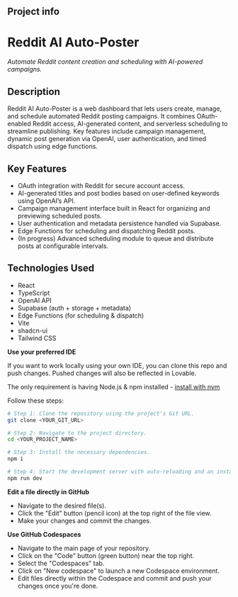 

## Project info

# Reddit AI Auto-Poster
*Automate Reddit content creation and scheduling with AI-powered campaigns.*

## Description
Reddit AI Auto-Poster is a web dashboard that lets users create, manage, and schedule automated Reddit posting campaigns. It combines OAuth-enabled Reddit access, AI-generated content, and serverless scheduling to streamline publishing. Key features include campaign management, dynamic post generation via OpenAI, user authentication, and timed dispatch using edge functions.

## Key Features
- OAuth integration with Reddit for secure account access.
- AI-generated titles and post bodies based on user-defined keywords using OpenAI’s API.
- Campaign management interface built in React for organizing and previewing scheduled posts.
- User authentication and metadata persistence handled via Supabase.
- Edge Functions for scheduling and dispatching Reddit posts.
- (In progress) Advanced scheduling module to queue and distribute posts at configurable intervals.

## Technologies Used
- React  
- TypeScript  
- OpenAI API  
- Supabase (auth + storage + metadata)  
- Edge Functions (for scheduling & dispatch)  
- Vite  
- shadcn-ui  
- Tailwind CSS  



**Use your preferred IDE**

If you want to work locally using your own IDE, you can clone this repo and push changes. Pushed changes will also be reflected in Lovable.

The only requirement is having Node.js & npm installed - [install with nvm](https://github.com/nvm-sh/nvm#installing-and-updating)

Follow these steps:

```sh
# Step 1: Clone the repository using the project's Git URL.
git clone <YOUR_GIT_URL>

# Step 2: Navigate to the project directory.
cd <YOUR_PROJECT_NAME>

# Step 3: Install the necessary dependencies.
npm i

# Step 4: Start the development server with auto-reloading and an instant preview.
npm run dev
```

**Edit a file directly in GitHub**

- Navigate to the desired file(s).
- Click the "Edit" button (pencil icon) at the top right of the file view.
- Make your changes and commit the changes.

**Use GitHub Codespaces**

- Navigate to the main page of your repository.
- Click on the "Code" button (green button) near the top right.
- Select the "Codespaces" tab.
- Click on "New codespace" to launch a new Codespace environment.
- Edit files directly within the Codespace and commit and push your changes once you're done.




